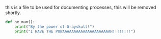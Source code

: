 this is a file to be used for documenting processes, this will be removed shortly.

```python
def he_man():
    print("By the power of Grayskull!")
    print("I HAVE THE POWAAAAAAAAAAAAAAAAAAAAAH!!!!!!!!")
```
